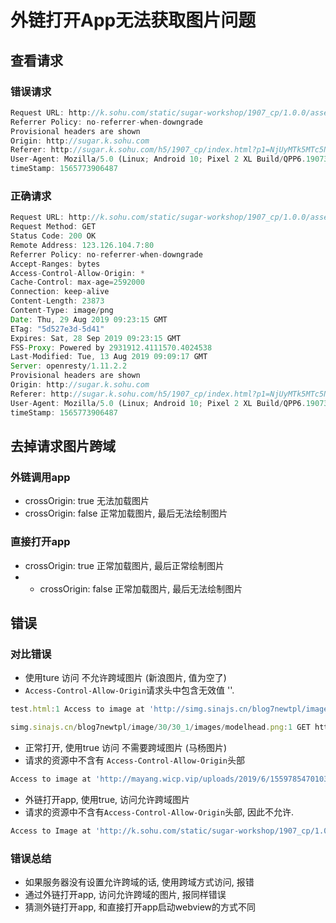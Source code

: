 
# 外链打开App无法获取图片问题

## 查看请求

### 错误请求

```js
Request URL: http://k.sohu.com/static/sugar-workshop/1907_cp/1.0.0/asset/topic1/topic1.png?timeStamp=1565773906487
Referrer Policy: no-referrer-when-downgrade
Provisional headers are shown
Origin: http://sugar.k.sohu.com
Referer: http://sugar.k.sohu.com/h5/1907_cp/index.html?p1=NjUyMTk5MTc5NzM2NjIzOTI3OQ%3D%3D&gid=02ffff1106111134460b19d1fb2c5a6ffa1ea6cc2c78d1&pid=-1&p2=NjcxNDIwMmYtNGI3ZC0zZmFmLWE3ZWQtZGQ0MGY0Y2E3YTY1&u=1&sdk=29&ver=6.2.6&mode=0
User-Agent: Mozilla/5.0 (Linux; Android 10; Pixel 2 XL Build/QPP6.190730.005; wv) AppleWebKit/537.36 (KHTML, like Gecko) Version/4.0 Chrome/76.0.3809.132 Mobile Safari/537.36 JsKit/1.0 (Android) Mozilla/5.0 (Linux; Android 10; Pixel 2 XL Build/QPP6.190730.005; wv) AppleWebKit/537.36 (KHTML, like Gecko) Version/4.0 Chrome/76.0.3809.132 Mobile Safari/537.36 JsKit/1.0 (Android)/SohuNews/6.2.6 BuildCode/611
timeStamp: 1565773906487
```

### 正确请求

```js
Request URL: http://k.sohu.com/static/sugar-workshop/1907_cp/1.0.0/asset/topic1/A.png?timeStamp=1565773906487
Request Method: GET
Status Code: 200 OK
Remote Address: 123.126.104.7:80
Referrer Policy: no-referrer-when-downgrade
Accept-Ranges: bytes
Access-Control-Allow-Origin: *
Cache-Control: max-age=2592000
Connection: keep-alive
Content-Length: 23873
Content-Type: image/png
Date: Thu, 29 Aug 2019 09:23:15 GMT
ETag: "5d527e3d-5d41"
Expires: Sat, 28 Sep 2019 09:23:15 GMT
FSS-Proxy: Powered by 2931912.4111570.4024538
Last-Modified: Tue, 13 Aug 2019 09:09:17 GMT
Server: openresty/1.11.2.2
Provisional headers are shown
Origin: http://sugar.k.sohu.com
Referer: http://sugar.k.sohu.com/h5/1907_cp/index.html?p1=NjUyMTk5MTc5NzM2NjIzOTI3OQ%3D%3D&gid=02ffff1106111134460b19d1fb2c5a6ffa1ea6cc2c78d1&pid=-1&p2=NjcxNDIwMmYtNGI3ZC0zZmFmLWE3ZWQtZGQ0MGY0Y2E3YTY1&u=1&sdk=29&ver=6.2.6&mode=0
User-Agent: Mozilla/5.0 (Linux; Android 10; Pixel 2 XL Build/QPP6.190730.005; wv) AppleWebKit/537.36 (KHTML, like Gecko) Version/4.0 Chrome/76.0.3809.132 Mobile Safari/537.36 JsKit/1.0 (Android) Mozilla/5.0 (Linux; Android 10; Pixel 2 XL Build/QPP6.190730.005; wv) AppleWebKit/537.36 (KHTML, like Gecko) Version/4.0 Chrome/76.0.3809.132 Mobile Safari/537.36 JsKit/1.0 (Android)/SohuNews/6.2.6 BuildCode/611
timeStamp: 1565773906487
```

## 去掉请求图片跨域

### 外链调用app

* crossOrigin: true 无法加载图片
* crossOrigin: false 正常加载图片, 最后无法绘制图片

### 直接打开app

* crossOrigin: true 正常加载图片, 最后正常绘制图片
* * crossOrigin: false 正常加载图片, 最后无法绘制图片

## 错误

### 对比错误

* 使用ture 访问 不允许跨域图片 (新浪图片, 值为空了)
* `Access-Control-Allow-Origin`请求头中包含无效值 ''.

```js
test.html:1 Access to image at 'http://simg.sinajs.cn/blog7newtpl/image/30/30_1/images/modelhead.png' from origin 'http://10.2.155.67:6622' has been blocked by CORS policy: The 'Access-Control-Allow-Origin' header contains the invalid value ''.

simg.sinajs.cn/blog7newtpl/image/30/30_1/images/modelhead.png:1 GET http://simg.sinajs.cn/blog7newtpl/image/30/30_1/images/modelhead.png net::ERR_FAILED
```

* 正常打开, 使用true 访问 不需要跨域图片 (马杨图片)
* 请求的资源中不含有 `Access-Control-Allow-Origin`头部

```js
Access to image at 'http://mayang.wicp.vip/uploads/2019/6/1559785470103.jpg' from origin 'http://10.2.155.67:6622' has been blocked by CORS policy: No 'Access-Control-Allow-Origin' header is present on the requested resource.
```

* 外链打开app, 使用true, 访问允许跨域图片
* 请求的资源中不含有`Access-Control-Allow-Origin`头部, 因此不允许.

```js
Access to Image at 'http://k.sohu.com/static/sugar-workshop/1907_cp/1.0.0/asset/topic1/A.png' from origin 'http://10.2.155.67:6622' has been blocked by CORS policy: No 'Access-Control-Allow-Origin' header is present on the requested resource. Origin 'http://10.2.155.67:6622' is therefore not allowed access.
```

### 错误总结

* 如果服务器没有设置允许跨域的话, 使用跨域方式访问, 报错
* 通过外链打开app, 访问允许跨域的图片, 报同样错误
* 猜测外链打开app, 和直接打开app启动webview的方式不同

